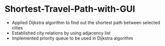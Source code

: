 # Shortest-Travel-Path-with-GUI

- Applied Dijkstra algorithm to find out the shortest path between selected cities
- Established city relations by using adjacency list
- Implemented priority queue to be used in Dijkstra algorithm
